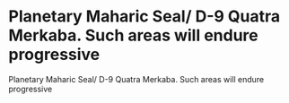 # Planetary Maharic Seal/ D-9 Quatra Merkaba. Such areas will endure progressive

Planetary Maharic Seal/ D-9 Quatra Merkaba. Such areas will endure progressive